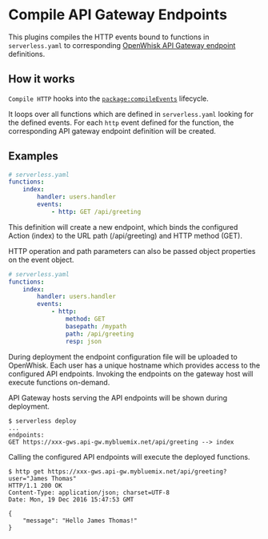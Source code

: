 # Compile API Gateway Endpoints

This plugins compiles the HTTP events bound to functions in `serverless.yaml` to
corresponding [OpenWhisk API Gateway endpoint](https://github.com/openwhisk/openwhisk/blob/master/docs/apigateway.md)
definitions.

## How it works

`Compile HTTP` hooks into the [`package:compileEvents`](/lib/plugins/deploy) lifecycle.

It loops over all functions which are defined in `serverless.yaml` looking for
the defined events. For each `http` event defined for the function, the
corresponding API gateway endpoint definition will be created.

## Examples

```yaml
# serverless.yaml
functions:
    index:
        handler: users.handler
        events:
            - http: GET /api/greeting
```

This definition will create a new endpoint, which binds the configured Action
(index) to the URL path (/api/greeting) and HTTP method (GET).

HTTP operation and path parameters can also be passed object properties on the
event object.

```yaml
# serverless.yaml
functions:
    index:
        handler: users.handler
        events:
            - http: 
                method: GET 
                basepath: /mypath
                path: /api/greeting
                resp: json
```

During deployment the endpoint configuration file will be uploaded to OpenWhisk.
Each user has a unique hostname which provides access to the configured API
endpoints. Invoking the endpoints on the gateway host will execute functions
on-demand.

API Gateway hosts serving the API endpoints will be shown during deployment.

```shell
$ serverless deploy
...
endpoints:
GET https://xxx-gws.api-gw.mybluemix.net/api/greeting --> index
```

Calling the configured API endpoints will execute the deployed functions.

````shell
$ http get https://xxx-gws.api-gw.mybluemix.net/api/greeting?user="James Thomas"
HTTP/1.1 200 OK
Content-Type: application/json; charset=UTF-8
Date: Mon, 19 Dec 2016 15:47:53 GMT

{
    "message": "Hello James Thomas!"
}
````
